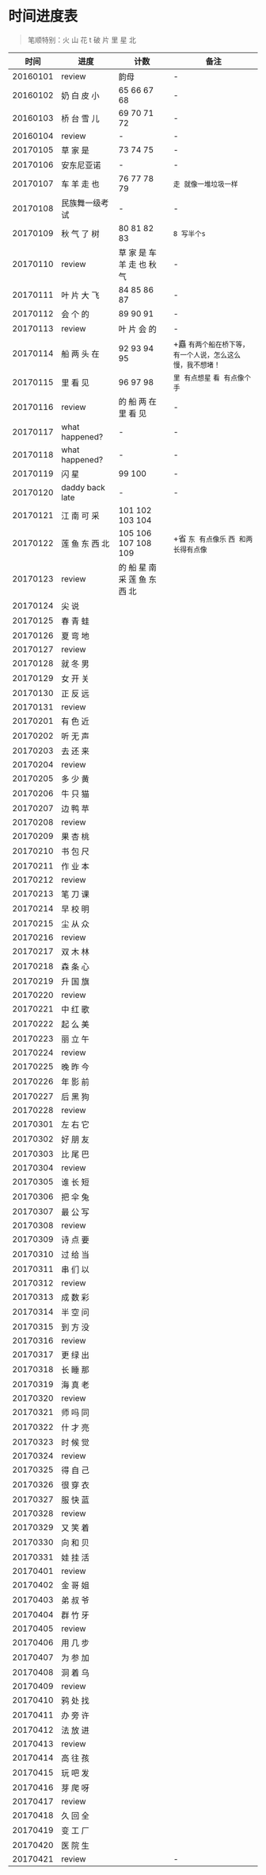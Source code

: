 # 时间进度表
> 笔顺特别：火 山 花 t 破 片 里 星 北

|时间|进度|计数|备注|
|---|---|---|---|
|20160101|review|韵母|-|
|20160102|奶 白 皮 小|65 66 67 68|-|
|20160103|桥 台 雪 儿|69 70 71 72|-|
|20160104|review|-|-|
|20170105|草 家 是|73 74 75|-|
|20170106|安东尼亚诺|-|-|
|20170107|车 羊 走 也|76 77 78 79|`走 就像一堆垃圾一样`|
|20170108|民族舞一级考试|-|-|
|20170109|秋 气 了 树|80 81 82 83|`8 写半个s`|
|20170110|review|草 家 是 车 羊 走 也 秋 气|-|
|20170111|叶 片 大 飞|84 85 86 87|-|
|20170112|会 个 的|89 90 91|-|
|20170113|review|叶 片 会 的|-|
|20170114|船 两 头 在|92 93 94 95|+矗 `有两个船在桥下等，有一个人说，怎么这么慢，我不想堵！`|
|20170115|里 看 见|96 97 98|`里 有点想星` `看 有点像个手`|
|20170116|review|的 船 两 在 里 看 见|-|
|20170117|what happened?|-|-|
|20170118|what happened?|-|-|
|20170119|闪 星|99 100|-|
|20170120|daddy back late|-|-|
|20170121|江 南 可 采|101 102 103 104||
|20170122|莲 鱼 东 西 北|105 106 107 108 109|+省 `东 有点像乐` `西 和两长得有点像`|
|20170123|review|的 船 星 南 采 莲 鱼 东 西 北||
|20170124|尖 说|||
|20170125|春 青 蛙|||
|20170126|夏 弯 地|||
|20170127|review|||
|20170128|就 冬 男|||
|20170129|女 开 关|||
|20170130|正 反 远|||
|20170131|review|||
|20170201|有 色 近|||
|20170202|听 无 声|||
|20170203|去 还 来|||
|20170204|review|||
|20170205|多 少 黄|||
|20170206|牛 只 猫|||
|20170207|边 鸭 苹|||
|20170208|review|||
|20170209|果 杏 桃|||
|20170210|书 包 尺|||
|20170211|作 业 本|||
|20170212|review|||
|20170213|笔 刀 课|||
|20170214|早 校 明|||
|20170215|尘 从 众|||
|20170216|review|||
|20170217|双 木 林|||
|20170218|森 条 心|||
|20170219|升 国 旗|||
|20170220|review|||
|20170221|中 红 歌|||
|20170222|起 么 美|||
|20170223|丽 立 午|||
|20170224|review|||
|20170225|晚 昨 今|||
|20170226|年 影 前|||
|20170227|后 黑 狗|||
|20170228|review|||
|20170301|左 右 它|||
|20170302|好 朋 友|||
|20170303|比 尾 巴|||
|20170304|review|||
|20170305|谁 长 短|||
|20170306|把 伞 兔|||
|20170307|最 公 写|||
|20170308|review|||
|20170309|诗 点 要|||
|20170310|过 给 当|||
|20170311|串 们 以|||
|20170312|review|||
|20170313|成 数 彩|||
|20170314|半 空 问|||
|20170315|到 方 没|||
|20170316|review|||
|20170317|更 绿 出|||
|20170318|长 睡 那|||
|20170319|海 真 老|||
|20170320|review|||
|20170321|师 吗 同|||
|20170322|什 才 亮|||
|20170323|时 候 觉|||
|20170324|review|||
|20170325|得 自 己|||
|20170326|很 穿 衣|||
|20170327|服 快 蓝|||
|20170328|review|||
|20170329|又 笑 着|||
|20170330|向 和 贝|||
|20170331|娃 挂 活|||
|20170401|review|||
|20170402|金 哥 姐|||
|20170403|弟 叔 爷|||
|20170404|群 竹 牙|||
|20170405|review|||
|20170406|用 几 步|||
|20170407|为 参 加|||
|20170408|洞 着 乌|||
|20170409|review|||
|20170410|鸦 处 找|||
|20170411|办 旁 许|||
|20170412|法 放 进|||
|20170413|review|||
|20170414|高 往 孩|||
|20170415|玩 吧 发|||
|20170416|芽 爬 呀|||
|20170417|review|||
|20170418|久 回 全|||
|20170419|变 工 厂|||
|20170420|医 院 生|||
|20170421|review||-|